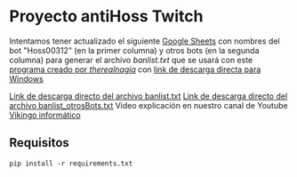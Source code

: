 # Proyecto antiHoss Twitch



Intentamos tener actualizado el siguiente 
[Google Sheets](https://docs.google.com/spreadsheets/d/1pr3CjSkHTXVd-i4Xa4jadwnaVCviuox8VYweWmkWOiw/edit?usp=sharing)
con nombres del bot "Hoss00312" (en la primer columna) y otros bots (en la segunda columna) para generar el archivo *banlist.txt* que se usará con este [programa creado por *therealnagia*](https://github.com/therealnagia/twitchbanfromlist/releases) con [link de descarga directa para Windows](https://github.com/therealnagia/twitchbanfromlist/releases/download/v1.210910/twitchbanfromlist_210910_1955.zip)


[Link de descarga directo del archivo banlist.txt](https://downgit.github.io/#/home?url=https://github.com/DanielR59/twitchHossBotsDB/blob/main/banlist.txt)
[Link de descarga directo del archivo banlist_otrosBots.txt](https://downgit.github.io/#/home?url=https://github.com/DanielR59/twitchHossBotsDB/blob/main/banlist_otrosBots.txt)
Video explicación en nuestro canal de Youtube [Vikingo informático](https://www.youtube.com/channel/UCOItBCYDUXxe0uU7HuJaRhQ)

## Requisitos

```console
pip install -r requirements.txt
```


